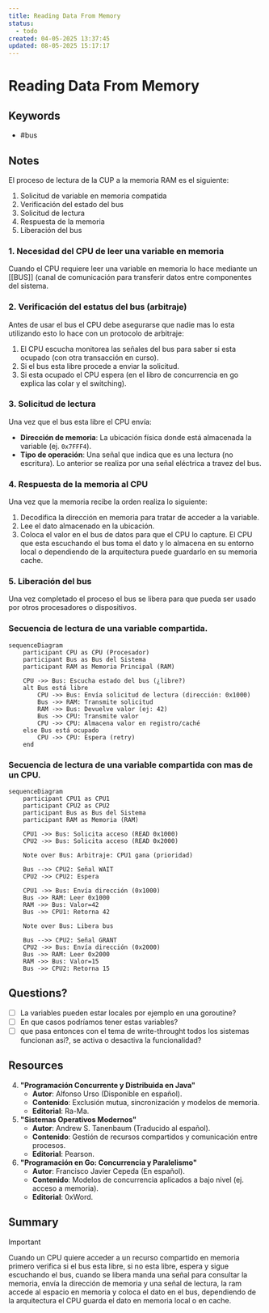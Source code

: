 ```yaml
---
title: Reading Data From Memory
status:
  - todo
created: 04-05-2025 13:37:45
updated: 08-05-2025 15:17:17
---
```


# Reading Data From Memory
## Keywords
- #bus

## Notes
El proceso de lectura de la CUP a la memoria RAM es el siguiente:
1. Solicitud de variable en memoria compatida
2. Verificación del estado del bus
3. Solicitud de lectura
4. Respuesta de la memoria
5. Liberación del bus

### 1. Necesidad del CPU de leer una variable en memoria
Cuando el CPU requiere leer una variable en memoria lo hace mediante un [[BUS]] (canal de comunicación para transferir datos entre componentes del sistema.

### 2. Verificación del estatus del bus (arbitraje)
Antes de usar el bus el CPU debe asegurarse que nadie mas lo esta utilizando esto lo hace con un protocolo de arbitraje:
1. El CPU escucha monitorea las señales del bus para saber si esta ocupado (con otra transacción en curso).
2. Si el bus esta libre procede a enviar la solicitud.
3. Si esta ocupado el CPU espera (en el libro de concurrencia en go explica las colar y el switching).

### 3. Solicitud de lectura
Una vez que el bus esta libre el CPU envía:
- **Dirección de memoria**: La ubicación física donde está almacenada la variable (ej. `0x7FFF4`).
- **Tipo de operación**: Una señal que indica que es una lectura (no escritura).
Lo anterior se realiza por una señal eléctrica a travez del bus.

### 4. Respuesta de la memoria al CPU
Una vez que la memoria recibe la orden realiza lo siguiente:
1. Decodifica la dirección en memoria para tratar de acceder a la variable.
2. Lee el dato almacenado en la ubicación.
3. Coloca el valor en el bus de datos para que el CPU lo capture.
El CPU que esta escuchando el bus toma el dato y lo almacena en su entorno local o dependiendo de la arquitectura puede guardarlo en su memoria cache.

### 5. Liberación del bus
Una vez completado el proceso el bus se libera para que pueda ser usado por otros procesadores o dispositivos.

### Secuencia de lectura de una variable compartida.
```mermaid
sequenceDiagram
    participant CPU as CPU (Procesador)
    participant Bus as Bus del Sistema
    participant RAM as Memoria Principal (RAM)

    CPU ->> Bus: Escucha estado del bus (¿libre?)
    alt Bus está libre
        CPU ->> Bus: Envía solicitud de lectura (dirección: 0x1000)
        Bus ->> RAM: Transmite solicitud
        RAM ->> Bus: Devuelve valor (ej: 42)
        Bus ->> CPU: Transmite valor
        CPU ->> CPU: Almacena valor en registro/caché
    else Bus está ocupado
        CPU ->> CPU: Espera (retry)
    end
```

### Secuencia de lectura de una variable compartida con mas de un CPU.

```mermaid
sequenceDiagram
    participant CPU1 as CPU1
    participant CPU2 as CPU2
    participant Bus as Bus del Sistema
    participant RAM as Memoria (RAM)

    CPU1 ->> Bus: Solicita acceso (READ 0x1000)
    CPU2 ->> Bus: Solicita acceso (READ 0x2000)
    
    Note over Bus: Arbitraje: CPU1 gana (prioridad)
    
    Bus -->> CPU2: Señal WAIT
    CPU2 ->> CPU2: Espera
    
    CPU1 ->> Bus: Envía dirección (0x1000)
    Bus ->> RAM: Leer 0x1000
    RAM ->> Bus: Valor=42
    Bus ->> CPU1: Retorna 42
    
    Note over Bus: Libera bus
    
    Bus -->> CPU2: Señal GRANT
    CPU2 ->> Bus: Envía dirección (0x2000)
    Bus ->> RAM: Leer 0x2000
    RAM ->> Bus: Valor=15
    Bus ->> CPU2: Retorna 15
```


## Questions?
- [ ] La variables pueden estar locales por ejemplo en una goroutine?
- [ ] En que casos podríamos tener estas variables?
- [ ] que pasa entonces con el tema de write-throught todos los sistemas funcionan asi?, se activa o desactiva la funcionalidad? 

## Resources
4. **"Programación Concurrente y Distribuida en Java"**
    - **Autor**: Alfonso Urso (Disponible en español).
    - **Contenido**: Exclusión mutua, sincronización y modelos de memoria.
    - **Editorial**: Ra-Ma.
5. **"Sistemas Operativos Modernos"**
    - **Autor**: Andrew S. Tanenbaum (Traducido al español).
    - **Contenido**: Gestión de recursos compartidos y comunicación entre procesos.
    - **Editorial**: Pearson.
6. **"Programación en Go: Concurrencia y Paralelismo"**
    - **Autor**: Francisco Javier Cepeda (En español).
    - **Contenido**: Modelos de concurrencia aplicados a bajo nivel (ej. acceso a memoria).
    - **Editorial**: 0xWord.
## Summary

> [!important]
> Cuando un CPU quiere acceder a un recurso compartido en memoria primero verifica si el bus esta libre, si no esta libre, espera y sigue escuchando el bus, cuando se libera manda una señal para consultar la memoria, envía la dirección de memoria y una señal de lectura, la ram accede al espacio en memoria y coloca el dato en el bus, dependiendo de la arquitectura el CPU guarda el dato en memoria local o en cache.